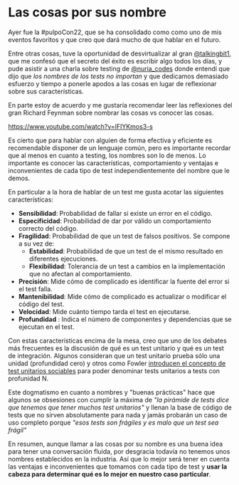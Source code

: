 # Las cosas por sus nombre

Ayer fue la #pulpoCon22, que se ha consolidado como como uno de mis eventos favoritos y que creo que dará mucho de que hablar en el futuro.

Entre otras cosas, tuve la oportunidad de desvirtualizar al gran [@talkingbit1](https://twitter.com/talkingbit1), que me confesó que el secreto del éxito es escribir algo todos los días, y pude asistir a una charla sobre testing de [@nuria_codes](https://twitter.com/nuria_codes) donde entendí que dijo que _los nombres de los tests no importan_ y que dedicamos demasiado esfuerzo y tiempo a ponerle apodos a las cosas en lugar de reflexionar sobre sus características.

En parte estoy de acuerdo y me gustaría recomendar leer las reflexiones del gran Richard Feynman sobre nombrar las cosas vs conocer las cosas.

https://www.youtube.com/watch?v=lFIYKmos3-s


Es cierto que para hablar con alguien de forma efectiva y eficiente es recomendable disponer de un lenguaje común, pero es importante recordar que al menos en cuanto a testing, los nombres son lo de menos. Lo importante es conocer las características, comportamiento y ventajas e inconvenientes de cada tipo de test independientemente del nombre que le demos.

En particular a la hora de hablar de un test me gusta acotar las siguientes características:

- **Sensibilidad**: Probabilidad de fallar si existe un error en el código.
- **Especificidad**: Probabilidad de dar por válido un comportamiento correcto del código.
- **Fragilidad**: Probabilidad de que un test de falsos positivos. Se compone a su vez de:
	- **Estabilidad**: Probabilidad de que un test de el mismo resultado en diferentes ejecuciones.
	- **Flexibilidad**: Tolerancia de un test a cambios en la implementación que no afectan al comportamiento.
- **Precisión**: Mide cómo de complicado es identificar la fuente del error si el test falla.
- **Mantenibilidad**: Mide cómo de complicado es actualizar o modificar el código del test. 
- **Velocidad**: Mide cuánto tiempo tarda el test en ejecutarse.
- **Profundidad**	: Indica el número de componentes y dependencias que se ejecutan en el test.

Con estas características encima de la mesa, creo que uno de los debates más frecuentes es la discusión de qué es un test unitario y qué es un test de integración. Algunos consideran que un test unitario prueba sólo una unidad (profundidad cero) y otros como Fowler [introducen el concepto de test unitarios sociables](https://martinfowler.com/bliki/UnitTest.html) para poder denominar tests unitarios a tests con profunidad N.

Este dogmatismo en cuanto a nombres y "buenas prácticas" hace que algunos se obsesiones con cumplir la máxima de _"la pirámide de tests dice que tenemos que tener muchos test unitarios"_ y llenan la base de código de tests que no sirven absolutamente para nada y jamás probarán un caso de uso completo porque _"esos tests son frágiles y es malo que un test sea frágil"_ 

En resumen, aunque llamar a las cosas por su nombre es una buena idea para tener una conversación fluida, por desgracia todavía no tenemos unos nombres establecidos en la industria. Así que lo mejor será tener en cuenta las ventajas e inconvenientes que tomamos con cada tipo de test y **usar la cabeza para determinar qué es lo mejor en nuestro caso particular**.  